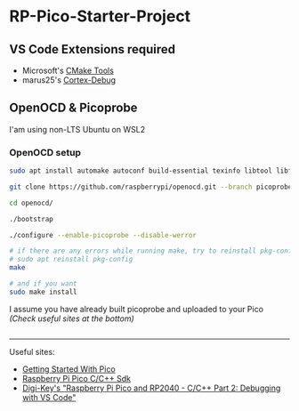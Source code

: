 # RP-Pico-Starter-Project

## VS Code Extensions required

- Microsoft's [CMake Tools](https://marketplace.visualstudio.com/items?itemName=ms-vscode.cmake-tools)
- marus25's [Cortex-Debug](https://marketplace.visualstudio.com/items?itemName=marus25.cortex-debug)

## OpenOCD & Picoprobe

I'am using non-LTS Ubuntu on WSL2

### OpenOCD setup

```sh
sudo apt install automake autoconf build-essential texinfo libtool libftdi-dev libusb-1.0-0-dev

git clone https://github.com/raspberrypi/openocd.git --branch picoprobe --depth=1 --no-single-branch

cd openocd/

./bootstrap

./configure --enable-picoprobe --disable-werror

# if there are any errors while running make, try to reinstall pkg-config
# sudo apt reinstall pkg-config
make

# and if you want
sudo make install
```

I assume you have already built picoprobe and uploaded to your Pico _(Check useful sites at the bottom)_

```sh
```

-----
Useful sites:

- [Getting Started With Pico](https://datasheets.raspberrypi.com/pico/getting-started-with-pico.pdf)
- [Raspberry Pi Pico C/C++ Sdk](https://datasheets.raspberrypi.com/pico/raspberry-pi-pico-c-sdk.pdf)
- [Digi-Key's "Raspberry Pi Pico and RP2040 - C/C++ Part 2: Debugging with VS Code"](https://www.digikey.be/en/maker/projects/raspberry-pi-pico-and-rp2040-cc-part-2-debugging-with-vs-code/470abc7efb07432b82c95f6f67f184c0)
